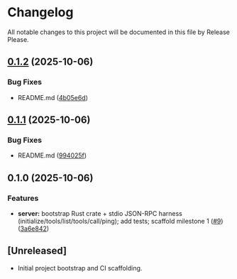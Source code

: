 # Changelog

All notable changes to this project will be documented in this file by Release Please.

## [0.1.2](https://github.com/HautechAI/github-mcp/compare/v0.1.1...v0.1.2) (2025-10-06)


### Bug Fixes

* README.md ([4b05e6d](https://github.com/HautechAI/github-mcp/commit/4b05e6ddd0687de7a4599791fc711c31443ac464))

## [0.1.1](https://github.com/HautechAI/github-mcp/compare/v0.1.0...v0.1.1) (2025-10-06)


### Bug Fixes

* README.md ([994025f](https://github.com/HautechAI/github-mcp/commit/994025fc0800a3ab5082ca130a1524b71ad917c7))

## 0.1.0 (2025-10-06)


### Features

* **server:** bootstrap Rust crate + stdio JSON-RPC harness (initialize/tools/list/tools/call/ping); add tests; scaffold milestone 1 ([#9](https://github.com/HautechAI/github-mcp/issues/9)) ([3a6e842](https://github.com/HautechAI/github-mcp/commit/3a6e8425df0d1ba7de74eb4c1f849f15bf916d41))

## [Unreleased]
- Initial project bootstrap and CI scaffolding.
